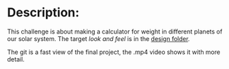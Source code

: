 # Description:

This challenge is about making a calculator for weight in different planets of our solar system. The target *look and feel* is in the [design folder](./design).

The git is a fast view of the final project, the .mp4 video shows it with more detail.